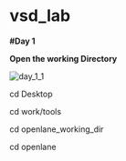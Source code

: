 # vsd_lab
**#Day 1**

**Open the working Directory**

![day_1_1](https://github.com/shashisahu1038/vsd_lab/assets/165407652/76c20d09-1604-4e9c-be0d-3f71ab281151)
 
  
  cd Desktop
 
  cd work/tools
  
  cd openlane_working_dir
  
  cd openlane                                                                                                                                                                                    
